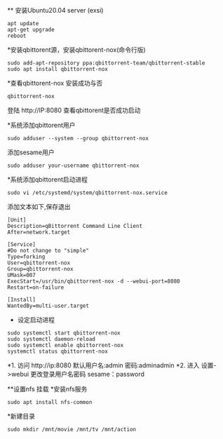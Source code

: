 ** 安装Ubuntu20.04 server (exsi)
```
apt update
apt-get upgrade
reboot
```
*安装qbittorent源，安装qbittorent-nox(命令行版)
```
sudo add-apt-repository ppa:qbittorrent-team/qbittorrent-stable
sudo apt install qbittorrent-nox
```
*查看qbittorent-nox 安装成功与否

```
qbittorrent-nox
```
登陆 http://IP:8080 查看qbittorent是否成功启动

*系统添加qbittorent用户
```
sudo adduser --system --group qbittorrent-nox
```
添加sesame用户
```
sudo adduser your-username qbittorrent-nox
```
*系统添加qbittorent启动进程
```
sudo vi /etc/systemd/system/qbittorrent-nox.service
```
添加文本如下,保存退出
```
[Unit]
Description=qBittorrent Command Line Client
After=network.target

[Service]
#Do not change to "simple"
Type=forking
User=qbittorrent-nox
Group=qbittorrent-nox
UMask=007
ExecStart=/usr/bin/qbittorrent-nox -d --webui-port=8080
Restart=on-failure

[Install]
WantedBy=multi-user.target
```
* 设定启动进程
```
sudo systemctl start qbittorrent-nox
sudo systemctl daemon-reload
sudo systemctl enable qbittorrent-nox
systemctl status qbittorrent-nox
```

*1. 访问 http://ip:8080 默认用户名:admin 密码:adminadmin
*2. 进入 设置->webui 更改登录用户名密码 sesame：password

**设置nfs 挂载
*安装nfs服务 
```
sudo apt install nfs-common
```
*新建目录
```
sudo mkdir /mnt/movie /mnt/tv /mnt/action
```

